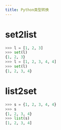 ```yaml
---
title: Python类型转换
---
```


# set2list

```python
>>> l = [1, 2, 3]
>>> set(l)
{1, 2, 3}
>>> l = [1, 2, 3, 4, 4]
>>> set(l)
{1, 2, 3, 4}
```

# list2set

```python
>>> s = {1, 2, 3, 4, 4}
>>> s
{1, 2, 3, 4}
>>> list(s)
[1, 2, 3, 4]
```



